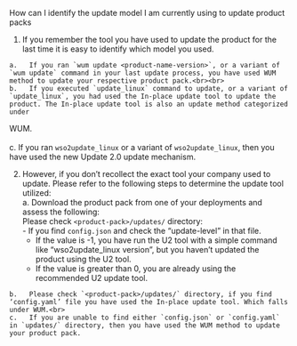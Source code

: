 How can I identify the update model I am currently using to update product packs<br>

1.   If you remember the tool you have used to update the product for the last time it is easy to identify which model you used.<br>

    a.   If you ran `wum update <product-name-version>`, or a variant of `wum update` command in your last update process, you have used WUM method to update your respective product pack.<br><br>
    b.   If you executed `update_linux` command to update, or a variant of `update_linux`, you had used the In-place update tool to update the product. The In-place update tool is also an update method categorized under
WUM.<br><br>
    c.  If you ran `wso2update_linux` or a variant of `wso2update_linux`, then you have used the new Update 2.0 update mechanism.<br>

2.   However, if you don’t recollect the exact tool your company used to update. Please refer to the following steps to determine the update tool utilized:<br>
    a.   Download the product pack from one of your deployments and assess the following:<br>
        Please check `<product-pack>/updates/` directory:<br>
    -   If you find `config.json` and check the “update-level” in that file.<br>
        -   If the value is -1, you have run the U2 tool with a simple command like “wso2update_linux version”, but you haven’t updated the product using the U2 tool.  
        -   If the value is greater than 0, you are already using the recommended U2 update tool.<br>
    
    b.   Please check `<product-pack>/updates/` directory, if you find ‘config.yaml’ file you have used the In-place update tool. Which falls under WUM.<br>  
    c.   If you are unable to find either `config.json` or `config.yaml` in `updates/` directory, then you have used the WUM method to update your product pack.
